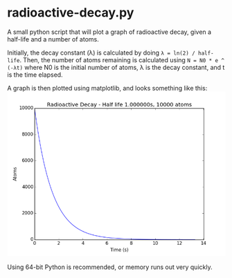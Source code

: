 # radioactive-decay.py

A small python script that will plot a graph of radioactive decay, given a half-life and a number of atoms.

Initially, the decay constant (λ) is calculated by doing `λ = ln(2) / half-life`. Then, the number of atoms remaining is calculated using `N = N0 * e ^ (-λt)` where N0 is the initial number of atoms, λ is the decay constant, and t is the time elapsed.

A graph is then plotted using matplotlib, and looks something like this:
![graph](figure_1.png)

Using 64-bit Python is recommended, or memory runs out very quickly.